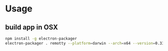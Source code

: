 # Usage
## build app in OSX

```bash
npm install -g electron-packager
electron-packager . remotty --platform=darwin --arch=x64 --version=0.33.3 --overwrite --icon=images/icon.icns
```
